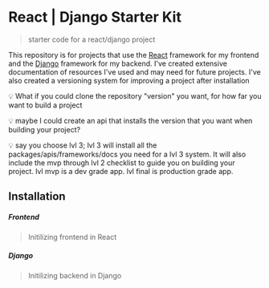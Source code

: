 React | Django Starter Kit
========================
> starter code for a react/django project

This repository is for projects that use the [React](https://reactjs.org) framework for my frontend and the [Django](https://djangocentral.com) framework for my backend. 
I've created extensive documentation of resources I've used and may need for future projects.
I've also created a versioning system for improving a project after installation

:bulb: What if you could clone the repository "version" you want, for how far you want to build a project

:bulb: maybe I could create an api that installs the version that you want when building your project?

:bulb: say you choose lvl 3; lvl 3 will install all the packages/apis/frameworks/docs you need for a lvl 3 system. It will also include the mvp through lvl 2 checklist to guide you on building your project. lvl mvp is a dev grade app. lvl final is production grade app.

Installation
---
##### Frontend
> Initilizing frontend in React

##### Django
> Initilizing backend in Django

